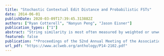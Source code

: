 ```yaml
---
title: "Stochastic Contextual Edit Distance and Probabilistic FSTs"
date: 2014-06-01
publishDate: 2020-03-09T17:39:45.313882Z
authors: ["Ryan Cotterell", "Nanyun Peng", "Jason Eisner"]
publication_types: ["1"]
abstract: "String similarity is most often measured by weighted or unweighted edit distance d(x, y). Ristad and Yianilos (1998) defined stochastic edit distance—a probability distribution p(y | x) whose parameters can be trained from data. We generalize this so that the probability of choosing each edit operation can depend on contextual features. We show how to construct and train a probabilistic finite-state transducer that computes our stochastic  ontextual edit distance. To illustrate the improvement from conditioning on context, we model typos found in social media text."
featured: false
publication: "*Proceedings of the 52nd Annual Meeting of the Association for Computational Linguistics*"
url_pdf: "https://www.aclweb.org/anthology/P14-2102.pdf"
---
```


